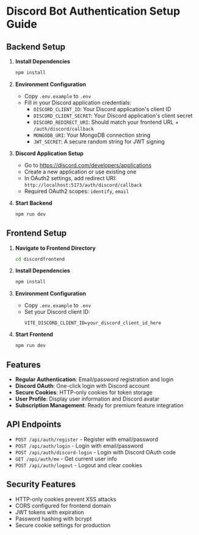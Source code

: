 # Discord Bot Authentication Setup Guide

## Backend Setup

1. **Install Dependencies**
   ```bash
   npm install
   ```

2. **Environment Configuration**
   - Copy `.env.example` to `.env`
   - Fill in your Discord application credentials:
     - `DISCORD_CLIENT_ID`: Your Discord application's client ID
     - `DISCORD_CLIENT_SECRET`: Your Discord application's client secret
     - `DISCORD_REDIRECT_URI`: Should match your frontend URL + `/auth/discord/callback`
     - `MONGODB_URI`: Your MongoDB connection string
     - `JWT_SECRET`: A secure random string for JWT signing

3. **Discord Application Setup**
   - Go to https://discord.com/developers/applications
   - Create a new application or use existing one
   - In OAuth2 settings, add redirect URI: `http://localhost:5173/auth/discord/callback`
   - Required OAuth2 scopes: `identify`, `email`

4. **Start Backend**
   ```bash
   npm run dev
   ```

## Frontend Setup

1. **Navigate to Frontend Directory**
   ```bash
   cd discordfrontend
   ```

2. **Install Dependencies**
   ```bash
   npm install
   ```

3. **Environment Configuration**
   - Copy `.env.example` to `.env`
   - Set your Discord client ID:
     ```
     VITE_DISCORD_CLIENT_ID=your_discord_client_id_here
     ```

4. **Start Frontend**
   ```bash
   npm run dev
   ```

## Features

- **Regular Authentication**: Email/password registration and login
- **Discord OAuth**: One-click login with Discord account
- **Secure Cookies**: HTTP-only cookies for token storage
- **User Profile**: Display user information and Discord avatar
- **Subscription Management**: Ready for premium feature integration

## API Endpoints

- `POST /api/auth/register` - Register with email/password
- `POST /api/auth/login` - Login with email/password
- `POST /api/auth/discord-login` - Login with Discord OAuth code
- `GET /api/auth/me` - Get current user info
- `POST /api/auth/logout` - Logout and clear cookies

## Security Features

- HTTP-only cookies prevent XSS attacks
- CORS configured for frontend domain
- JWT tokens with expiration
- Password hashing with bcrypt
- Secure cookie settings for production